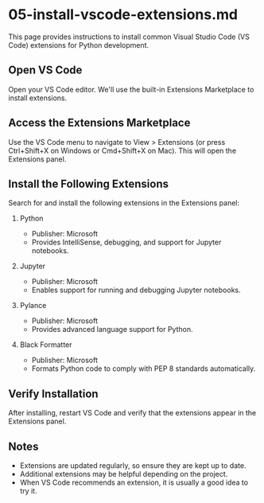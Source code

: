 # 05-install-vscode-extensions.md

This page provides instructions to install common Visual Studio Code (VS Code) extensions for Python development.

## Open VS Code

Open your VS Code editor. We'll use the built-in Extensions Marketplace to install extensions.

## Access the Extensions Marketplace

Use the VS Code menu to navigate to View > Extensions (or press Ctrl+Shift+X on Windows or Cmd+Shift+X on Mac). This will open the Extensions panel.

## Install the Following Extensions

Search for and install the following extensions in the Extensions panel:

1. Python  
   - Publisher: Microsoft  
   - Provides IntelliSense, debugging, and support for Jupyter notebooks.

2. Jupyter  
   - Publisher: Microsoft  
   - Enables support for running and debugging Jupyter notebooks.

3. Pylance  
   - Publisher: Microsoft  
   - Provides advanced language support for Python.

4. Black Formatter
   - Publisher: Microsoft  
   - Formats Python code to comply with PEP 8 standards automatically.

## Verify Installation

After installing, restart VS Code and verify that the extensions appear in the Extensions panel. 

## Notes

- Extensions are updated regularly, so ensure they are kept up to date.
- Additional extensions may be helpful depending on the project. 
- When VS Code recommends an extension, it is usually a good idea to try it. 
